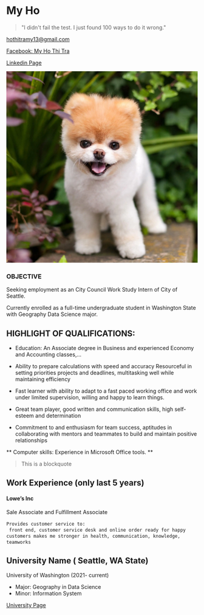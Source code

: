 
# My Ho
> "I didn't fail the test. I just found 100 ways to do it wrong."

[hothitramy13@gmail.com](http://www.hothitramy13.gmail.com)

[Facebook: My Ho Thi Tra](http://www.fb.myho8998.com)

[Linkedin Page](http://www.linkedin.com/in/myho8998)

![This is my favorite dog](boo.webp)
### OBJECTIVE

Seeking employment as an City Council Work Study Intern of City of Seattle. 

Currently enrolled as a full-time undergraduate student in Washington State with Geography Data Science major.
## HIGHLIGHT OF QUALIFICATIONS: 
- Education: An Associate degree in Business and experienced Economy and Accounting classes,...

- Ability to prepare calculations with speed and accuracy
Resourceful in setting priorities projects and deadlines, multitasking well while maintaining efficiency

- Fast learner with ability to adapt to a fast paced working office and work under limited supervision, willing and happy to learn things. 

- Great team player, good written and communication skills, high self-esteem and determination

- Commitment to and enthusiasm for team success, aptitudes in collaborating with mentors and teammates to build and maintain positive relationships

** Computer skills:  Experience in Microsoft Office tools. **

> This is a blockquote

## Work Experience (only last 5 years)
#### Lowe’s Inc
Sale Associate and Fulfillment Associate
```
Provides customer service to:
 front end, customer service desk and online order ready for happy customers makes me stronger in health, communication, knowledge, teamworks
 ```


## University Name ( Seattle, WA State)

 University of Washington (2021- current)

* Major: Geography in Data Science
* Minor: Information System


[University Page](http://www.uw.edu)

